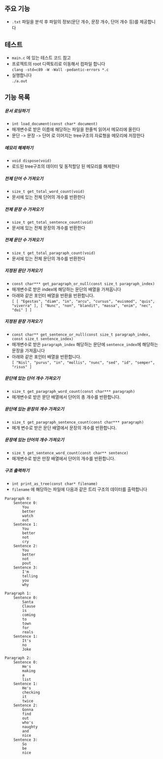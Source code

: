 ## 주요 기능
- `.txt` 파일을 분석 후 파일의 정보(문단 개수, 문장 개수, 단어 개수 등)를 제공합니다

## 테스트
- `main.c` 에 있는 테스트 코드 참고
- 프로젝트의 root 디랙토리로 이동해서 컴파일 합니다  
`clang -std=c89 -W -Wall -pedantic-errors *.c`
- 실행합니다  
`./a.out`

## 기능 목록
##### 문서 로딩하기
- `int load_document(const char* document)`
- 매개변수로 받은 이름에 해당하는 파일을 한줄씩 읽어서 메모리에 올린다
- 문단 -> 문장 -> 단어 로 이어지는 tree구조의 자료형을 메모리에 저장한다

##### 메모리 해제하기
- `void dispose(void)`
- 로드된 tree구조의 데이터 및 동적할당 된 메모리를 해제한다

##### 전체 단어 수 가져오기
- `size_t get_total_word_count(void)` 
- 문서에 있는 전체 단어의 개수를 반환한다

##### 전체 문장 수 가져오기
- `size_t get_total_sentence_count(void)`
- 문서에 있는 전체 문장의 개수를 반환한다

##### 전체 문단 수 가져오기
- `size_t get_total_paragraph_count(void)`
- 문서에 있는 전체 문단의 개수를 반환한다

##### 지정된 문단 가져오기
- `const char*** get_paragraph_or_null(const size_t paragraph_index)`
- 매개변수로 받은 index에 해당하는 문단의 배열을 가져옵니다
- 아래와 같은 포인터 배열을 반환을 반환합니다.  
`[ [ "Egestas", "diam", "in", "arcu", "cursus", "euismod", "quis", "viverra" ], [ "Nunc", "non", "blandit", "massa", "enim", "nec", "dui" ] ]`

##### 지정된 문장 가져오기
- `const char** get_sentence_or_null(const size_t paragraph_index, const size_t sentence_index)`
- 매개변수로 받은 `paragraph_index` 해당하는 문단에 `sentence_index`에 해당하는 문장을 가져옵니다
- 아래와 같은 포인터 배열을 반환합니다.  
`[ "Nisl", "purus", "in", "mollis", "nunc", "sed", "id", "semper", "risus" ]`

##### 문단에 있는 단어 개수 가져오기
- `size_t get_paragraph_word_count(const char*** paragraph)`
- 매개변수로 받은 문단 배열에서 단어의 총 개수를 반환합니다.

##### 문단에 있는 문장의 개수 가져오기
- `size_t get_paragraph_sentence_count(const char*** paragraph)`
- 매개 변수로 받은 문단 배열에서 문장의 개수를 반환합니다.

##### 문장에 있는 단어의 개수 가져오기
- `size_t get_sentence_word_count(const char** sentence)`
- 매개변수로 받은 만장 배열에서 단어의 개수를 반환합니다.

##### 구조 출력하기
- `int print_as_tree(const char* filename)`
- `filename` 에 해당하는 파일에 다음과 같은 트리 구조의 데이터를 출력합니다  
```
Paragraph 0:
    Sentence 0:
        You
        better
        watch
        out
    Sentence 1:
        You
        better
        not
        cry
    Sentence 2:
        You
        better
        not
        pout
    Sentence 3:
        I'm
        telling
        you
        why

Paragraph 1:
    Sentence 0:
        Santa
        Clause
        is
        coming
        to
        town
        for
        reals
    Sentence 1:
        It's
        no
        Joke

Paragraph 2:
    Sentence 0:
        He's
        making
        a
        list
    Sentence 1:
        He's
        checking
        it
        twice
    Sentence 2:
        Gonna
        find
        out
        who's
        naughty
        and
        nice
    Sentence 3:
        So
        be
        nice
```
